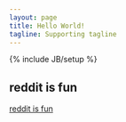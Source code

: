 ```yaml
---
layout: page
title: Hello World!
tagline: Supporting tagline
---
```

{% include JB/setup %}

## reddit is fun

[reddit is fun](redditisfun)

